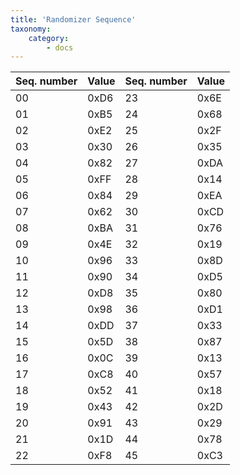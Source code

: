 ```yaml
---
title: 'Randomizer Sequence'
taxonomy:
    category:
        - docs
---
```


Seq. number | Value | Seq. number | Value
----------- | ----- | ----------- | -----
00          | 0xD6  | 23          | 0x6E
01          | 0xB5  | 24          | 0x68
02          | 0xE2  | 25          | 0x2F
03          | 0x30  | 26          | 0x35
04          | 0x82  | 27          | 0xDA
05          | 0xFF  | 28          | 0x14
06          | 0x84  | 29          | 0xEA
07          | 0x62  | 30          | 0xCD
08          | 0xBA  | 31          | 0x76
09          | 0x4E  | 32          | 0x19
10          | 0x96  | 33          | 0x8D
11          | 0x90  | 34          | 0xD5
12          | 0xD8  | 35          | 0x80
13          | 0x98  | 36          | 0xD1
14          | 0xDD  | 37          | 0x33
15          | 0x5D  | 38          | 0x87
16          | 0x0C  | 39          | 0x13
17          | 0xC8  | 40          | 0x57
18          | 0x52  | 41          | 0x18
19          | 0x43  | 42          | 0x2D
20          | 0x91  | 43          | 0x29
21          | 0x1D  | 44          | 0x78
22          | 0xF8  | 45          | 0xC3